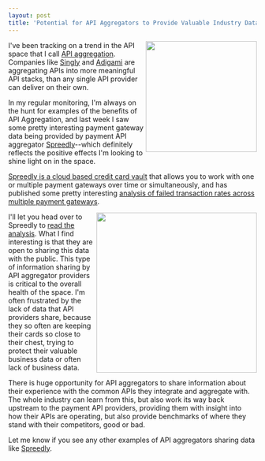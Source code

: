 ```yaml
---
layout: post
title: 'Potential for API Aggregators to Provide Valuable Industry Data'
---
```

<p><a href="https://spreedly.com/"><img src="https://s3.amazonaws.com/kinlane-productions/api-evangelist/spreedly/spreedly-logo.png" border="0" width="225" align="right" /></a></p>
<p>I've been tracking on a trend in the API space that I call <a href="http://aggregation.apievangelist.com/">API aggregation</a>.  Companies like <a href="http://singly.com" title="Singly">Singly</a> and <a href="http://www.adigami.com/" title="Adigami">Adigami</a> are aggregating APIs into more meaningful API stacks, than any single API provider can deliver on their own.</p>
<p>In my regular monitoring, I'm always on the hunt for examples of the benefits of API Aggregation, and last week I saw some pretty interesting payment gateway data being provided by payment API aggregator <a href="http://spreedly.com" title="Payment API Aggregator">Spreedly</a>--which definitely reflects the positive effects I'm looking to shine light on in the space. &nbsp;</p>
<p><a href="https://spreedly.com/">Spreedly is a cloud based credit card vault</a> that allows you to work with one or multiple payment gateways over time or simultaneously, and has published some pretty interesting <a href="http://blog.spreedly.com/2013/05/08/failed-transaction-rates-by-payment-gateways/">analysis of failed transaction rates across multiple payment gateways</a>.</p>
<p><a href="http://blog.spreedly.com/2013/05/08/failed-transaction-rates-by-payment-gateways/"><img src="https://s3.amazonaws.com/kinlane-productions/api-evangelist/spreedly/spreedly-success-failure-stats.png" border="0" width="325" align="right" /></a></p>
<p>I'll let you head over to Spreedly to <a href="http://blog.spreedly.com/2013/05/08/failed-transaction-rates-by-payment-gateways/">read the analysis</a>.  What I find interesting is that they are open to sharing this data with the public.  This type of information sharing by API aggregator providers is critical to the overall health of the space. I'm often frustrated by the lack of data that API providers share, because they so often are keeping their cards so close to their chest, trying to protect their valuable business data or often lack of business data.</p>
<p>There is huge opportunity for API aggregators to share information about their experience with the common APIs they integrate and aggregate with.  The whole industry can learn from this, but also work its way back upstream to the payment API providers, providing them with insight into how their APIs are operating, but also provide benchmarks of where they stand with their competitors, good or bad.</p>
<p>Let me know if you see any other examples of API aggregators sharing data like <a href="http://spreedly.com" title="Payment API Aggregator">Spreedly</a>.</p>